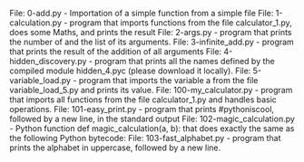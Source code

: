 File: 0-add.py - Importation of a simple function from a simple file
File: 1-calculation.py - program that imports functions from the file calculator_1.py, does some Maths, and prints the result
File: 2-args.py - program that prints the number of and the list of its arguments.
File: 3-infinite_add.py - program that prints the result of the addition of all arguments
File: 4-hidden_discovery.py -  program that prints all the names defined by the compiled module hidden_4.pyc (please download it locally).
File: 5-variable_load.py - program that imports the variable a from the file variable_load_5.py and prints its value.
File: 100-my_calculator.py -  program that imports all functions from the file calculator_1.py and handles basic operations.
File: 101-easy_print.py -  program that prints #pythoniscool, followed by a new line, in the standard output
File: 102-magic_calculation.py - Python function def magic_calculation(a, b): that does exactly the same as the following Python bytecode:
File: 103-fast_alphabet.py - program that prints the alphabet in uppercase, followed by a new line.
